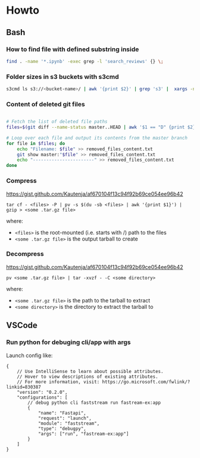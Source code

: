 # Howto

## Bash

### How to find file with defined substring inside
```bash
find . -name '*.ipynb' -exec grep -l 'search_reviews' {} \;
```

### Folder sizes in s3 buckets with s3cmd
```bash
s3cmd ls s3://<bucket-name>/ | awk '{print $2}' | grep 's3' |  xargs -n 1 -I {} s3cmd du -H {}
```

### Content of deleted git files
```bash

# Fetch the list of deleted file paths
files=$(git diff --name-status master..HEAD | awk '$1 == "D" {print $2}')

# Loop over each file and output its contents from the master branch
for file in $files; do
    echo "Filename: $file" >> removed_files_content.txt
    git show master:"$file" >> removed_files_content.txt
    echo "-----------------------" >> removed_files_content.txt
done

```


### Compress
https://gist.github.com/Kautenja/af670104f13c94f92b69ce054ee96b42

```shell
tar cf - <files> -P | pv -s $(du -sb <files> | awk '{print $1}') | gzip > <some .tar.gz file>
```

where:

-   `<files>` is the root-mounted (i.e. starts with /) path to the files
-   `<some .tar.gz file>` is the output tarball to create

### Decompress
https://gist.github.com/Kautenja/af670104f13c94f92b69ce054ee96b42

```shell
pv <some .tar.gz file> | tar -xvzf - -C <some directory>
```

where:

-   `<some .tar.gz file>` is the path to the tarball to extract
-   `<some directory>` is the directory to extract the tarball to

## VSCode

### Run python for debuging cli/app with args 

Launch config like:
```
{
    // Use IntelliSense to learn about possible attributes.
    // Hover to view descriptions of existing attributes.
    // For more information, visit: https://go.microsoft.com/fwlink/?linkid=830387
    "version": "0.2.0",
    "configurations": [
        // debug python cli faststream run fastream-ex:app
        {
            "name": "Fastapi",
            "request": "launch",
            "module": "faststream",
            "type": "debugpy",
            "args": ["run", "fastream-ex:app"]
        }
    ]
}
```
